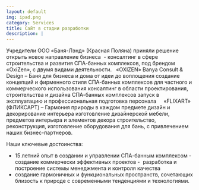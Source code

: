 ```yaml
---
layout: default
img: ipad.png
category: Services
title: Сайт в стадии разработки
description: |
---
```

  
  Учредители ООО «Баня-Лэнд» (Красная Поляна) приняли решение открыть новое направление бизнеса  - консалтинг в сфере строительства и развития СПА-банных комплексов, под брендом «OxiZen», с двумя видами деятельности.
 
«OXIZEN» Banya Consult & Design – Баня для бизнеса и дома от идеи до воплощения
создание концепций и фирменного стиля СПА-банных комплексов для частного и коммерческого использования
консалтинг в области проектирования, строительства и дизайна СПА-банных комплексов
запуск в эксплуатацию и профессиональная подготовка персонала
 
 
«FLIXART» (ФЛИКСАРТ) – Гармония природы в каждом предмете
дизайн и декорирование интерьера
изготовление дизайнерской мебели, предметов интерьера и элементов декора
строительство, реконструкция, изготовление оборудования для бань, с привлечением наших бизнес-партнеров.

Наши ключевые достоинства:
- 15 летний опыт в создании и управлении СПА-банным комплексом
-  создание коммерчески эффективных проектов
-  разработка и построение системы менеджмента и контроля качества
- создание гармоничных и функциональных пространств, сочетающих близость к природе c современными тенденциями и технологиями.
